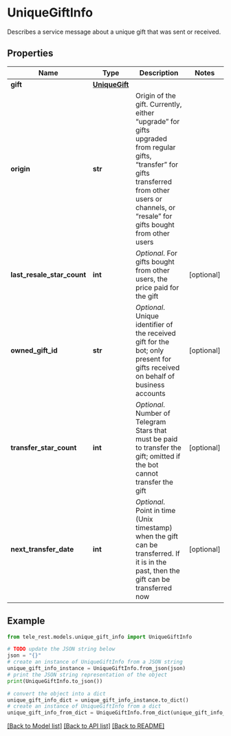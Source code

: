 # UniqueGiftInfo

Describes a service message about a unique gift that was sent or received.

## Properties

Name | Type | Description | Notes
------------ | ------------- | ------------- | -------------
**gift** | [**UniqueGift**](UniqueGift.md) |  | 
**origin** | **str** | Origin of the gift. Currently, either “upgrade” for gifts upgraded from regular gifts, “transfer” for gifts transferred from other users or channels, or “resale” for gifts bought from other users | 
**last_resale_star_count** | **int** | *Optional*. For gifts bought from other users, the price paid for the gift | [optional] 
**owned_gift_id** | **str** | *Optional*. Unique identifier of the received gift for the bot; only present for gifts received on behalf of business accounts | [optional] 
**transfer_star_count** | **int** | *Optional*. Number of Telegram Stars that must be paid to transfer the gift; omitted if the bot cannot transfer the gift | [optional] 
**next_transfer_date** | **int** | *Optional*. Point in time (Unix timestamp) when the gift can be transferred. If it is in the past, then the gift can be transferred now | [optional] 

## Example

```python
from tele_rest.models.unique_gift_info import UniqueGiftInfo

# TODO update the JSON string below
json = "{}"
# create an instance of UniqueGiftInfo from a JSON string
unique_gift_info_instance = UniqueGiftInfo.from_json(json)
# print the JSON string representation of the object
print(UniqueGiftInfo.to_json())

# convert the object into a dict
unique_gift_info_dict = unique_gift_info_instance.to_dict()
# create an instance of UniqueGiftInfo from a dict
unique_gift_info_from_dict = UniqueGiftInfo.from_dict(unique_gift_info_dict)
```
[[Back to Model list]](../README.md#documentation-for-models) [[Back to API list]](../README.md#documentation-for-api-endpoints) [[Back to README]](../README.md)


